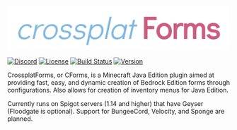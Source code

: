 <img alt="CrossplatForms" width="500" src="https://github.com/ProjectG-Plugins/CrossplatForms/blob/main/images/crossplatForms.svg" /> 

[![Discord](https://img.shields.io/discord/853331530004299807?color=7289da&label=discord&logo=discord&logoColor=white)](https://discord.gg/M2SvqCu4e9)
[![License](https://img.shields.io/badge/License-GPL-orange)](https://github.com/ProjectG-Plugins/GeyserUpdater/blob/master/LICENSE)
[![Build Status](https://ci.projectg.dev/job/CrossplatForms/job/main/badge/icon)](https://ci.projectg.dev/job/CrossplatForms/job/main/)
[![Version](https://img.shields.io/badge/version-0.3.0-blue)](https://github.com/ProjectG-Plugins/CrossplatForms/actions/workflows/push-master.yml)

CrossplatForms, or CForms, is a Minecraft Java Edition plugin aimed at providing fast, easy, and dynamic creation of Bedrock Edition forms through configurations. Also allows for creation of inventory menus for Java Edition.

Currently runs on Spigot servers (1.14 and higher) that have Geyser (Floodgate is optional). Support for BungeeCord, Velocity, and Sponge are planned. 
